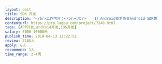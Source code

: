 ```yaml
---                
layout: post       
title: SDK 开发           
description: '</br>工作内容：</br></br>    1）Android技术负责Android SDK兼职开发</br></br>    2）IOS技术负责IOS SDK兼职开发</br></br></br>    SDK难度：</br></br>    1）直播物联网类SDK</br></br>    2）已经有成熟SDK可参考</br></br></br>    完成时间：</br></br>    半个月到1个月</br></br></br>    职能要求：</br></br>    1）有SDK相关开发经验</br></br>    2）了解直播协议和通信协议</br></br>    2）熟悉React Native SDK开发</br></br>    3）可及时响应并提供持续售后服务</br>'     
contenturl: https://pro.lagou.com/project/7248.html      
tags: [APP开发,android开发,iOS开发]            
salary: 5000-10000元          
publish_time: 2018-04-13 12:22:52         
review: 2185人                   
apply: 8人                   
recommend: 1人                   
time_range: 2-4周              
---                 
```

